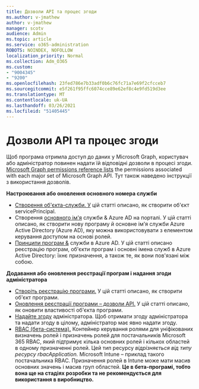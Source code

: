 ```yaml
---
title: Дозволи API та процес згоди
ms.author: v-jmathew
author: v-jmathew
manager: scotv
audience: Admin
ms.topic: article
ms.service: o365-administration
ROBOTS: NOINDEX, NOFOLLOW
localization_priority: Normal
ms.collection: Adm_O365
ms.custom:
- "9004345"
- "9200"
ms.openlocfilehash: 23fed786e7b33adf0b6c76fc71a7e69f2cfcceb7
ms.sourcegitcommit: e5f261f95ffc6074cce89e62ef8c4e9fd519d3ee
ms.translationtype: MT
ms.contentlocale: uk-UA
ms.lasthandoff: 03/26/2021
ms.locfileid: "51405445"
---
```

# <a name="api-permissions-and-consent-process"></a>Дозволи API та процес згоди

Щоб програма отримла доступ до даних у Microsoft Graph, користувач або адміністратор повинен надати їй відповідні дозволи в процесі згоди. [Microsoft Graph permissions reference lists](https://docs.microsoft.com/graph/permissions-reference) the permissions associated with each major set of Microsoft Graph API. Тут також наведено інструкції з використання дозволів.

**Настроювання або оновлення основного номера служби**

- [Створення об'єкта-служби. У](https://docs.microsoft.com/graph/api/serviceprincipal-post-serviceprincipals) цій статті описано, як створити об'єкт servicePrincipal.
- Створення [основного ім'я](https://docs.microsoft.com/azure/active-directory/develop/howto-create-service-principal-portal) служби & Azure AD на порталі. У цій статті описано, як створити нову програму й основне ім'я служби Azure Active Directory (Azure AD), яку можна використовувати з елементом керування доступом на основі ролей.
- [Принципи програм &](https://docs.microsoft.com/azure/active-directory/develop/app-objects-and-service-principals) служби в Azure AD. У цій статті описано реєстрацію програм, об'єкти програм і основні імена служб в Azure Active Directory: їхнє призначення, а також те, як вони пов'язані між собою.

**Додавання або оновлення реєстрації програм і надання згоди адміністратора**

- [Створіть реєстрацію програми.](https://docs.microsoft.com/graph/api/application-post-applications) У цій статті описано, як створити об'єкт програми.
- [Оновлення реєстрації програми – дозволи API.](https://docs.microsoft.com/graph/api/application-update) У цій статті описано, як оновити властивості об'єкта програми.
- [Надайте згоду](https://docs.microsoft.com/graph/security-authorization#grant-permissions-to-an-application) адміністратора. Щоб отримати згоду адміністратора та надати згоду в цілому, адміністратор має явно надати згоду.
- [RBAC (бета-система).](https://docs.microsoft.com/graph/api/resources/rbacapplicationmultiple) Контейнер керування ролями для уніфікованих визначень ролей і призначень ролей для постачальників Microsoft 365 RBAC, який підтримує кілька основних ролей і кількох областей в одному призначенні ролей. Цей тип ресурсу *відрізняється від типу ресурсу rbacApplication.* Microsoft Intune – приклад такого постачальника RBAC. Призначення ролей в Intune може мати масив основних значень і масив груп областей. **Це в бета-програмі, тобто вона ще на стадіях розробки та не рекомендується для використання в виробництво.**
